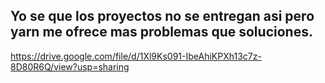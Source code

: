 ## Yo se que los proyectos no se entregan asi pero yarn me ofrece mas problemas que soluciones.

https://drive.google.com/file/d/1Xl9Ks091-IbeAhiKPXh13c7z-8D80R6Q/view?usp=sharing